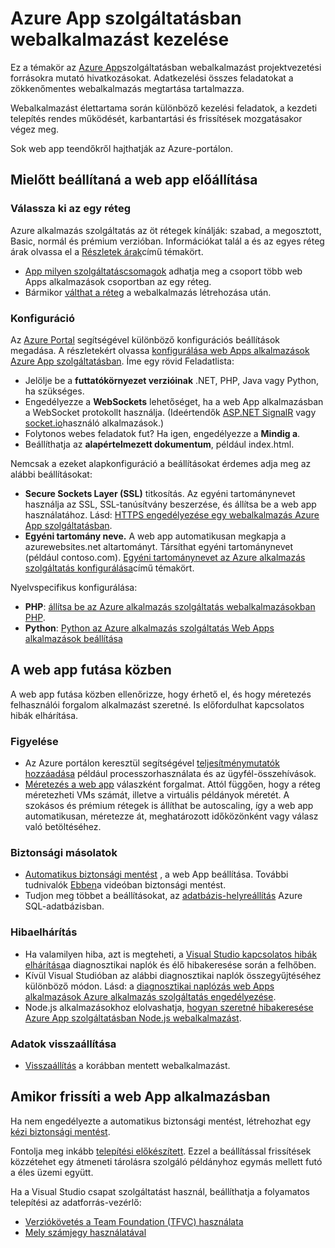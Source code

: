 <properties 
    pageTitle="Azure App szolgáltatásban webalkalmazást kezelése" 
    description="Azure App szolgáltatásban webalkalmazást kezelésével kapcsolatos erőforrásokra mutató hivatkozásokat." 
    services="app-service\web" 
    documentationCenter="" 
    authors="erikre" 
    manager="wpickett" 
    editor=""/>

<tags 
    ms.service="app-service-web" 
    ms.workload="web" 
    ms.tgt_pltfrm="na" 
    ms.devlang="na" 
    ms.topic="article" 
    ms.date="08/24/2016" 
    ms.author="rachelap"/>

# <a name="manage-a-web-app-in-azure-app-service"></a>Azure App szolgáltatásban webalkalmazást kezelése

Ez a témakör az [Azure App](http://go.microsoft.com/fwlink/?LinkId=529714)szolgáltatásban webalkalmazást projektvezetési forrásokra mutató hivatkozásokat. Adatkezelési összes feladatokat a zökkenőmentes webalkalmazás megtartása tartalmazza. 

Webalkalmazást élettartama során különböző kezelési feladatok, a kezdeti telepítés rendes működését, karbantartási és frissítések mozgatásakor végez meg.

Sok web app teendőkről hajthatják az Azure-portálon.

## <a name="before-you-deploy-your-web-app-to-production"></a>Mielőtt beállítaná a web app előállítása

### <a name="choose-a-tier"></a>Válassza ki az egy réteg

Azure alkalmazás szolgáltatás az öt rétegek kínálják: szabad, a megosztott, Basic, normál és prémium verzióban. Információkat talál a és az egyes réteg árak olvassa el a [Részletek árak](/pricing/details/app-service/)című témakört. 

- [App milyen szolgáltatáscsomagok](../app-service/azure-web-sites-web-hosting-plans-in-depth-overview.md) adhatja meg a csoport több web Apps alkalmazások csoportban az egy réteg.
- Bármikor [válthat a réteg](web-sites-scale.md) a webalkalmazás létrehozása után.

### <a name="configuration"></a>Konfiguráció

Az [Azure Portal](https://portal.azure.com/) segítségével különböző konfigurációs beállítások megadása. A részletekért olvassa [konfigurálása web Apps alkalmazások Azure App szolgáltatásban](web-sites-configure.md). Íme egy rövid Feladatlista:

- Jelölje be a **futtatókörnyezet verzióinak** .NET, PHP, Java vagy Python, ha szükséges.
- Engedélyezze a **WebSockets** lehetőséget, ha a web App alkalmazásban a WebSocket protokollt használja. (Ideértendők [ASP.NET SignalR](http://www.asp.net/signalr) vagy [socket.io](web-sites-nodejs-chat-app-socketio.md)használó alkalmazások.)
- Folytonos webes feladatok fut? Ha igen, engedélyezze a **Mindig a**.
- Beállíthatja az **alapértelmezett dokumentum**, például index.html.

Nemcsak a ezeket alapkonfiguráció a beállításokat érdemes adja meg az alábbi beállításokat:

- **Secure Sockets Layer (SSL)** titkosítás. Az egyéni tartománynevet használja az SSL, SSL-tanúsítvány beszerzése, és állítsa be a web app használatához. Lásd: [HTTPS engedélyezése egy webalkalmazás Azure App szolgáltatásban](web-sites-configure-ssl-certificate.md).
- **Egyéni tartomány neve.** A web app automatikusan megkapja a azurewebsites.net altartományt. Társíthat egyéni tartománynevet (például contoso.com). [Egyéni tartománynevet az Azure alkalmazás szolgáltatás konfigurálása](web-sites-custom-domain-name.md)című témakört.

Nyelvspecifikus konfigurálása:

- **PHP**: [állítsa be az Azure alkalmazás szolgáltatás webalkalmazásokban PHP](web-sites-php-configure.md).
- **Python**: [Python az Azure alkalmazás szolgáltatás Web Apps alkalmazások beállítása](web-sites-python-configure.md)


## <a name="while-your-web-app-is-running"></a>A web app futása közben

A web app futása közben ellenőrizze, hogy érhető el, és hogy méretezés felhasználói forgalom alkalmazást szeretné. Is előfordulhat kapcsolatos hibák elhárítása.

### <a name="monitoring"></a>Figyelése

- Az Azure portálon keresztül segítségével [teljesítménymutatók hozzáadása](web-sites-monitor.md) például processzorhasználata és az ügyfél-összehívások.
- [Méretezés a web app](web-sites-scale.md) válaszként forgalmat. Attól függően, hogy a réteg méretezheti VMs számát, illetve a virtuális példányok méretét. A szokásos és prémium rétegek is állíthat be autoscaling, így a web app automatikusan, méretezze át, meghatározott időközönként vagy válasz való betöltéséhez.  
 
### <a name="backups"></a>Biztonsági másolatok

- [Automatikus biztonsági mentést](web-sites-backup.md) , a web App beállítása. További tudnivalók [Ebben](https://azure.microsoft.com/documentation/videos/azure-websites-automatic-and-easy-backup/)a videóban biztonsági mentést.
- Tudjon meg többet a beállításokat, az [adatbázis-helyreállítás](../sql-database/sql-database-business-continuity.md) Azure SQL-adatbázisban.

### <a name="troubleshooting"></a>Hibaelhárítás

- Ha valamilyen hiba, azt is megteheti, a [Visual Studio kapcsolatos hibák elhárítása](web-sites-dotnet-troubleshoot-visual-studio.md#remotedebug)a diagnosztikai naplók és élő hibakeresése során a felhőben. 
- Kívül Visual Studióban az alábbi diagnosztikai naplók összegyűjtéséhez különböző módon. Lásd: a [diagnosztikai naplózás web Apps alkalmazások Azure alkalmazás szolgáltatás engedélyezése](web-sites-enable-diagnostic-log.md).
- Node.js alkalmazásokhoz elolvashatja, [hogyan szeretné hibakeresése Azure App szolgáltatásban Node.js webalkalmazást](web-sites-nodejs-debug.md).

### <a name="restoring-data"></a>Adatok visszaállítása

- [Visszaállítás](web-sites-restore.md) a korábban mentett webalkalmazást.


## <a name="when-you-update-your-web-app"></a>Amikor frissíti a web App alkalmazásban

Ha nem engedélyezte a automatikus biztonsági mentést, létrehozhat egy [kézi biztonsági mentést](web-sites-backup.md).

Fontolja meg inkább [telepítési előkészített](web-sites-staged-publishing.md). Ezzel a beállítással frissítések közzétehet egy átmeneti tárolásra szolgáló példányhoz egymás mellett futó a éles üzemi együtt. 

Ha a Visual Studio csapat szolgáltatást használ, beállíthatja a folyamatos telepítési az adatforrás-vezérlő:

- [Verziókövetés a Team Foundation (TFVC) használata](../cloud-services/cloud-services-continuous-delivery-use-vso.md) 
- [Mely számjegy használatával](../cloud-services/cloud-services-continuous-delivery-use-vso-git.md)
 
<!-- Anchors. -->

[Before you deploy your site to production]: #before-you-deploy-your-site-to-production
[While your website is running]: #while-your-website-is-running
[When you update your website]: #when-you-update-your-website

  
